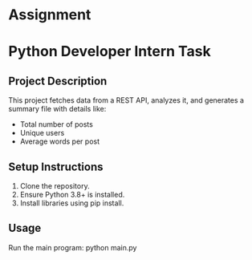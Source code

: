# Assignment
# Python Developer Intern Task

## Project Description

This project fetches data from a REST API, analyzes it, and generates a summary file with details like:

- Total number of posts
- Unique users
- Average words per post

## Setup Instructions

1. Clone the repository.
2. Ensure Python 3.8+ is installed.
3. Install libraries using pip install.

## Usage

Run the main program:
python main.py
